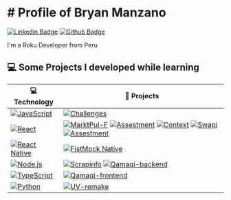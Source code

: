 # ﻿# Profile of Bryan Manzano
[![Linkedin Badge](https://img.shields.io/badge/-bryanmmr-blue?style=flat-square&logo=Linkedin&logoColor=white&link=https://www.linkedin.com/in/bryanmmr/)](https://www.linkedin.com/in/bryanmmr/) 
[![Github Badge](https://img.shields.io/badge/-bryanmmr@gmail.com-white?style=flat-square&logo=Github&logoColor=black&link=https://github.com/bryanmmr)](https://github.com/bryanmmr/)

I'm a Roku Developer from Peru

## 💻 Some Projects I developed while learning

| 💻 **Technology** | 🚀 **Projects** |
|-|-|
| [![JavaScript](https://img.shields.io/static/v1?label=&message=JavaScript&color=F1E05A&logo=javascript&logoColor=FFFFFF)](https://developer.mozilla.org/en-US/docs/Web/JavaScript) | [![Challenges](https://img.shields.io/static/v1?label=Challenges&message=%20&color=000605&logo=github&logoColor=white&labelColor=000605)](https://github.com/bryanmmr/challenges) |
| [![React](https://img.shields.io/static/v1?label=&message=React&color=61DAFB&logo=React&logoColor=FFFFFF)](https://developer.mozilla.org/en-US/docs/Web/React) | [![MarktPul-F](https://img.shields.io/static/v1?label=MarktPul-F&message=%20&color=000605&logo=github&logoColor=white&labelColor=000605)](https://github.com/Mariana-Usuga/MarktPul-F/tree/develop) [![Assestment](https://img.shields.io/static/v1?label=Assestment1&message=%20&color=000605&logo=github&logoColor=white&labelColor=000605)](https://github.com/bryanmmr/assestment1) [![Context](https://img.shields.io/static/v1?label=votoscontext&message=%20&color=000605&logo=github&logoColor=white&labelColor=000605)](https://github.com/bryanmmr/votoscontext) [![Swapi](https://img.shields.io/static/v1?label=SWAPI&message=%20&color=000605&logo=github&logoColor=white&labelColor=000605)](https://github.com/bryanmmr/swapi) [![Assestment](https://img.shields.io/static/v1?label=Assestment1&message=%20&color=000605&logo=github&logoColor=white&labelColor=000605)](https://github.com/bryanmmr/assestment1)|
| [![React Native](https://img.shields.io/static/v1?label=&message=ReactNative&color=FF4154&logo=React&logoColor=FFFFFF)](https://reactnative.dev/) | [![FistMock Native](https://img.shields.io/static/v1?label=nativeFirst&message=%20&color=000605&logo=github&logoColor=white&labelColor=000605)](https://github.com/bryanmmr/nativeFirst)|
| [![Node.js](https://img.shields.io/static/v1?label=&message=Node.js&color=47d147&logo=node.js&logoColor=FFFFFF)](https://nodejs.org/en/) | [![Scrapinfo](https://img.shields.io/static/v1?label=Scrapinfo&message=%20&color=000605&logo=github&logoColor=white&labelColor=000605)](https://github.com/bryanmmr/qamaqi/tree/main/scrapInfo) [![Qamaqi-backend](https://img.shields.io/static/v1?label=Qamaqi-backend&message=%20&color=000605&logo=github&logoColor=white&labelColor=000605)](https://github.com/bryanmmr/qamaqi/tree/main/backend) |
| [![TypeScript](https://img.shields.io/static/v1?label=&message=TypeScript&color=3178C6&logo=typescript&logoColor=FFFFFF)](https://www.typescriptlang.org/) | [![Qamaqi-frontend](https://img.shields.io/static/v1?label=Qamaqi-frontend&message=%20&color=000605&logo=github&logoColor=white&labelColor=000605)](https://github.com/bryanmmr/qamaqi/tree/main/frontend-ts)|
| [![Python](https://img.shields.io/static/v1?label=&message=Python&color=3C78A9&logo=python&logoColor=FFFFFF)](https://www.python.org/) | [![UV-remake](https://img.shields.io/static/v1?label=UV-remake&message=%20&color=000605&logo=github&logoColor=white&labelColor=000605)](https://github.com/bryanmmr/UV_remake) |
